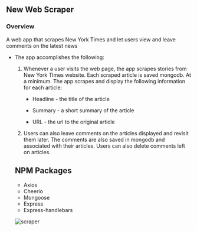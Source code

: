 ## New Web Scraper

### Overview

A web app that scrapes New York Times and let users view and leave comments on the latest news

* The app accomplishes the following:

  1. Whenever a user visits the web page, the app scrapes stories from New York TImes website. Each scraped article is saved mongodb. At a minimum. The app scrapes and display the following information for each article:

     * Headline - the title of the article

     * Summary - a short summary of the article

     * URL - the url to the original article

  2. Users can also leave comments on the articles displayed and revisit them later. The comments are also saved in mongodb and associated with their articles. Users can also delete comments left on articles.

  ## NPM Packages
    * Axios
    * Cheerio
    * Mongoose 
    * Express
    * Express-handlebars


    ![scraper](/assets/images/web-app.png)